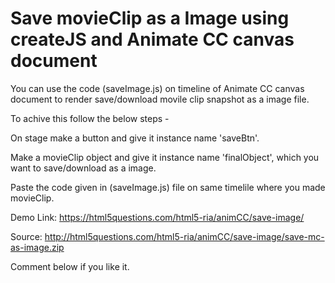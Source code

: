 # Save movieClip as a Image using createJS and Animate CC canvas document

You can use the code (saveImage.js) on timeline of Animate CC canvas document to render save/download movile clip snapshot as a image file.

To achive this follow the below steps -

On stage make a button and give it instance name 'saveBtn'.

Make a movieClip object and give it instance name 'finalObject', which you want to save/download as a image.

Paste the code given in (saveImage.js) file on same timelile where you made movieClip.

Demo Link: https://html5questions.com/html5-ria/animCC/save-image/

Source: http://html5questions.com/html5-ria/animCC/save-image/save-mc-as-image.zip

Comment below if you like it.
